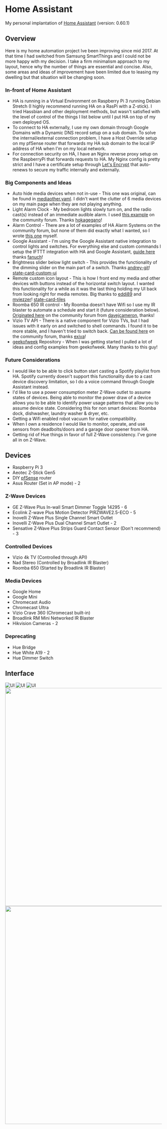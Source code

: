 # Home Assistant
My personal implantation of [Home Assistant](https://home-assistant.io) (version: 0.60.1)

## Overview

Here is my home automation project Ive been improving since mid 2017. At that time I had switched from Samsung SmartThings and I could not be more happy with my decision. I take a firm minimalism approach to my layout, hence why the number of things are essential and concise. Also, some areas and ideas of improvement have been limited due to leasing my dwelling but that situation will be changing soon.

### In-front of Home Assistant
* HA is running in a Virtual Environment on Raspberry Pi 3 running Debian Stretch (I highly recommend running HA on a RasPi with a Z-stick). I tried Hassbian and other deployment methods, but wasn't satisfied with the level of control of the things I list below until I put HA on top of my own deployed OS. 
* To connect to HA externally, I use my own domain through Google Domains with a Dynamic DNS record setup on a sub domain. To solve the internal/external connection problem, I have a Host Override setup on my pfSense router that forwards my HA sub domain to the local IP address of HA when I'm on my local network.
* For connection security on HA, I have an Nginx reverse proxy setup on the RaspberryPi that forwards requests to HA. My Nginx config is pretty strict and I have a certificate setup through [Let's Encrypt](https://letsencrypt.org/)
 that auto-renews to secure my traffic internally and externally.

### Big Components and Ideas
* Auto hide media devices when not in-use - This one was original, can be found in [mediaother.yaml](haconfig/packages/mediaother.yaml). I didn't want the clutter of 6 media devices on my main page when they are not playing anything.
* Light Alarm Clock - My bedroom lights slowly turn on, and the radio cast(s) instead of an immediate audible alarm. I used [this example](https://community.home-assistant.io/t/creating-an-alarm-clock-updated/15195) on the community forum. Thanks [hokagegano](https://community.home-assistant.io/u/hokagegano)!
* Alarm Control - There are a lot of examples of HA Alarm Systems on the community forum, but none of them did exactly what I wanted, so I wrote [this one](haconfig/packages/security.yaml) myself.
* Google Assistant - I'm using the Google Assistant native integration to control lights and switches. For everything else and custom commands I setup the IFTTT integration with HA and Google Assistant, [guide here](https://community.home-assistant.io/t/how-to-integrate-google-assistant-and-home-assistant-api-using-only-ifttt/19269) thanks [fanuch](https://community.home-assistant.io/u/fanuch/summary)!
* Brightness slider below light switch - This provides the functionality of the dimming slider on the main part of a switch. Thanks [andrey-git](https://github.com/andrey-git)! [state-card-custom-ui](https://github.com/andrey-git/home-assistant-custom-ui) 
* Remote custom icon layout - This is how I front end my media and other devices with buttons instead of the horizontal switch layout. I wanted this functionality for a while as it was the last thing holding my UI back from looking right for media remotes. Big thanks to [eddi89](https://community.home-assistant.io/u/eddi89) and [mviezzer](https://community.home-assistant.io/u/mviezzer/summary)! [state-card-tiles](https://github.com/maattdiy/home-assistant-config)
* Roomba 650 IR control - My Roomba doesn't have Wifi so I use my IR blaster to automate a schedule and start it (future consideration below). [Originated here](https://community.home-assistant.io/t/irobot-roomba/6288/9) on the community forum from [davejcameron](https://community.home-assistant.io/u/davejcameron), thanks!
* Vizio TV API - There is a native component for Vizio TVs, but I had issues with it early on and switched to shell commands. I found it to be more stable, and I haven't tried to switch back. [Can be found here](https://community.home-assistant.io/t/vizio-smartcast/14987) on the community forum, thanks [exiva](https://github.com/exiva)!
* [geekofweek](https://github.com/geekofweek/homeassistant) Repository - When I was getting started I pulled a lot of ideas and config examples from geekofweek. Many thanks to this guy!

### Future Considerations
* I would like to be able to click button start casting a Spotify playlist from HA. Spotify currently doesn't support this functionality due to a cast device discovery limitation, so I do a voice command through Google Assistant instead.
* I'd like to use a power consumption meter Z-Wave outlet to assume states of devices. Being able to monitor the power draw of a device allows you to be able to identify power usage patterns that allow you to assume device state. Considering this for non smart devices: Roomba dock, dishwasher, laundry washer & dryer, etc.
* Getting a Wifi enabled robot vacuum for native compatibility.
* When I own a residence I would like to monitor, operate, and use sensors from deadbolts/doors and a garage door opener from HA.
* Getting rid of Hue things in favor of full Z-Wave consistency. I've gone all in on Z-Wave.

## Devices
* Raspberry Pi 3
* Aeotec Z-Stick Gen5
* DIY [pfSense](https://www.pfsense.org/) router
* Asus Router (Set in AP mode) - 2

### Z-Wave Devices
* GE Z-Wave Plus In-wall Smart Dimmer Toggle 14295 - 6
* Ecolink Z-wave Plus Motion Detector PIRZWAVE2.5-ECO - 5
* Inovelli Z-Wave Plus Single Channel Smart Outlet
* Inovelli Z-Wave Plus Dual Channel Smart Outlet - 2
* Sensative Z-Wave Plus Strips Guard Contact Sensor (Don't recommend) - 3

### Controlled Devices
* Vizio 4k TV (Controlled through API)
* Nad Stereo (Controlled by Broadlink IR Blaster)
* Roomba 650 (Started by Broadlink IR Blaster)

### Media Devices
* Google Home
* Google Mini
* Chromecast Audio
* Chromecast Ultra
* Vizio Crave 360 (Chromecast built-in)
* Broadlink RM Mini Networked IR Blaster
* Hikvision Cameras - 2

### Deprecating
* Hue Bridge
* Hue White A19 - 2
* Hue Dimmer Switch

## Interface
![UI](images/ha_home.jpg)
![UI](images/ha_security.jpg)
![UI](images/ha_override.jpg)
<img src="images/ha_mhome.png" width="700">
<img src="images/ha_msecurity.png" width="700">

